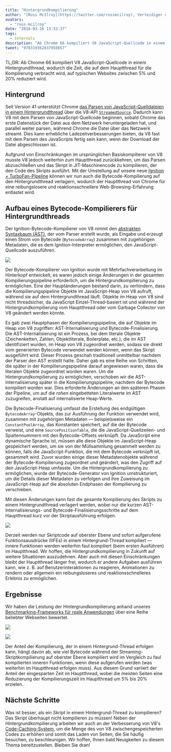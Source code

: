 ```yaml
---
title: "Hintergrundkompilierung"
author: "[Ross McIlroy](https://twitter.com/rossmcilroy), Verteidiger des Hauptthreads"
avatars: 
  - "ross-mcilroy"
date: "2018-03-26 13:33:37"
tags: 
  - internals
description: "Ab Chrome 66 kompiliert V8 JavaScript-Quellcode in einem Hintergrundthread, wodurch die Zeit, die auf dem Hauptthread für die Kompilierung verbracht wird, auf typischen Websites zwischen 5% und 20% reduziert wird."
tweet: "978319362837958657"
---
```

TL;DR: Ab Chrome 66 kompiliert V8 JavaScript-Quellcode in einem Hintergrundthread, wodurch die Zeit, die auf dem Hauptthread für die Kompilierung verbracht wird, auf typischen Websites zwischen 5% und 20% reduziert wird.

## Hintergrund

Seit Version 41 unterstützt Chrome [das Parsen von JavaScript-Quelldateien in einem Hintergrundthread](https://blog.chromium.org/2015/03/new-javascript-techniques-for-rapid.html) über die V8-API [`StreamedSource`](https://cs.chromium.org/chromium/src/v8/include/v8.h?q=StreamedSource&sq=package:chromium&l=1389). Dadurch kann V8 mit dem Parsen von JavaScript-Quellcode beginnen, sobald Chrome das erste Datenstück der Datei aus dem Netzwerk heruntergeladen hat, und parallel weiter parsen, während Chrome die Datei über das Netzwerk streamt. Dies kann erhebliche Ladezeitverbesserungen bieten, da V8 fast mit dem Parsen des JavaScripts fertig sein kann, wenn der Download der Datei abgeschlossen ist.

<!--truncate-->
Aufgrund von Einschränkungen im ursprünglichen Basiskompilierer von V8 musste V8 jedoch weiterhin zum Hauptthread zurückkehren, um das Parsen abzuschließen und das Skript in JIT-Maschinencode zu kompilieren, der den Code des Skripts ausführt. Mit der Umstellung auf unsere neue [Ignition + TurboFan-Pipeline](/blog/launching-ignition-and-turbofan) können wir nun auch die Bytecode-Kompilierung auf den Hintergrundthread verlagern, wodurch der Hauptthread von Chrome für eine reibungslosere und reaktionsschnellere Web-Browsing-Erfahrung entlastet wird.

## Aufbau eines Bytecode-Kompilierers für Hintergrundthreads

Der Ignition-Bytecode-Kompilierer von V8 nimmt den [abstrakten Syntaxbaum (AST)](https://de.wikipedia.org/wiki/Abstrakter_Syntaxbaum), der vom Parser erstellt wurde, als Eingabe und erzeugt einen Strom von Bytecode (`BytecodeArray`) zusammen mit zugehörigen Metadaten, die es dem Ignition-Interpreter ermöglichen, den JavaScript-Quellcode auszuführen.

![](/_img/background-compilation/bytecode.svg)

Der Bytecode-Kompilierer von Ignition wurde mit Mehrfachverarbeitung im Hinterkopf entwickelt, es waren jedoch einige Änderungen in der gesamten Kompilierungspipeline erforderlich, um die Hintergrundkompilierung zu ermöglichen. Eine der Hauptänderungen bestand darin, zu verhindern, dass die Kompilierungspipeline Objekte im JavaScript-Heap von V8 aufruft, während sie auf dem Hintergrundthread läuft. Objekte im Heap von V8 sind nicht threadsicher, da JavaScript Einzel-Thread-basiert ist und während der Hintergrundkompilierung vom Hauptthread oder vom Garbage Collector von V8 geändert werden könnte.

Es gab zwei Hauptphasen der Kompilierungspipeline, die auf Objekte im Heap von V8 zugriffen: AST-Internalisierung und Bytecode-Finalisierung. Die AST-Internalisierung ist ein Prozess, bei dem literale Objekte (Zeichenketten, Zahlen, Objektliterale, Boilerplate, etc.), die im AST identifiziert wurden, im Heap von V8 zugeordnet werden, sodass sie direkt vom generierten Bytecode verwendet werden können, wenn das Skript ausgeführt wird. Dieser Prozess geschah traditionell unmittelbar nachdem der Parser den AST erstellt hatte. Daher gab es eine Reihe von Schritten, die später in der Kompilierungspipeline darauf angewiesen waren, dass die literalen Objekte zugeordnet worden waren. Um die Hintergrundkompilierung zu ermöglichen, verschoben wir die AST-Internalisierung später in die Kompilierungspipeline, nachdem der Bytecode kompiliert worden war. Dies erforderte Änderungen an den späteren Phasen der Pipeline, um auf die _rohen_ eingebetteten Literalwerte im AST zuzugreifen, anstatt auf internalisierte Heap-Werte.

Die Bytecode-Finalisierung umfasst die Erstellung des endgültigen `BytecodeArray`-Objekts, das zur Ausführung der Funktion verwendet wird, zusammen mit zugehörigen Metadaten — beispielsweise ein `ConstantPoolArray`, das Konstanten speichert, auf die der Bytecode verweist, und eine `SourcePositionTable`, die die JavaScript-Quellzeilen- und Spaltennummern mit den Bytecode-Offsets verknüpft. Da JavaScript eine dynamische Sprache ist, müssen alle diese Objekte im JavaScript-Heap gespeichert werden, um sie von der Müllsammlung gesammelt werden zu können, falls die JavaScript-Funktion, die mit dem Bytecode verknüpft ist, gesammelt wird. Zuvor wurden einige dieser Metadatenobjekte während der Bytecode-Kompilierung zugeordnet und geändert, was den Zugriff auf den JavaScript-Heap umfasste. Um die Hintergrundkompilierung zu ermöglichen, wurde der Bytecode-Generator von Ignition umstrukturiert, um die Details dieser Metadaten zu verfolgen und ihre Zuweisung im JavaScript-Heap auf die absoluten Endphasen der Kompilierung zu verschieben.

Mit diesen Änderungen kann fast die gesamte Kompilierung des Skripts zu einem Hintergrundthread verlagert werden, wobei nur die kurzen AST-Internalisierungs- und Bytecode-Finalisierungsschritte auf dem Hauptthread kurz vor der Skriptausführung erfolgen.

![](/_img/background-compilation/threads.svg)

Derzeit werden nur Skriptcode auf oberster Ebene und sofort aufgerufene Funktionsausdrücke (IIFEs) in einem Hintergrund-Thread kompiliert — innere Funktionen werden weiterhin faul kompiliert (beim ersten Ausführen) im Hauptthread. Wir hoffen, die Hintergrundkompilierung in Zukunft auf weitere Situationen auszudehnen. Aber auch mit diesen Einschränkungen bleibt der Hauptthread länger frei, wodurch er andere Aufgaben ausführen kann, wie z. B. auf Benutzerinteraktionen zu reagieren, Animationen zu rendern oder allgemein ein reibungsloseres und reaktionsschnelleres Erlebnis zu ermöglichen.

## Ergebnisse

Wir haben die Leistung der Hintergrundkompilierung anhand unseres [Benchmarking-Frameworks für reale Anwendungen](/blog/real-world-performance) über eine Reihe beliebter Webseiten bewertet.

![](/_img/background-compilation/desktop.svg)

![](/_img/background-compilation/mobile.svg)

Der Anteil der Kompilierung, der in einem Hintergrund-Thread erfolgen kann, hängt davon ab, wie viel Bytecode während der Streaming-Skriptkompilierung auf oberster Ebene kompiliert wird im Vergleich zu faul kompilierten inneren Funktionen, wenn diese aufgerufen werden (was weiterhin im Hauptthread erfolgen muss). Aus diesem Grund variiert der Anteil der eingesparten Zeit im Hauptthread, wobei die meisten Seiten eine Reduzierung der Kompilierungszeit im Hauptthread um 5% bis 20% erzielen.

## Nächste Schritte

Was ist besser, als ein Skript in einem Hintergrund-Thread zu kompilieren? Das Skript überhaupt nicht kompilieren zu müssen! Neben der Hintergrundkompilierung arbeiten wir auch an der Verbesserung von V8's [Code-Caching-System](/blog/code-caching), um die Menge des von V8 zwischengespeicherten Codes zu erhöhen und somit das Laden von Seiten, die Sie häufig besuchen, zu beschleunigen. Wir hoffen, Ihnen bald Neuigkeiten zu diesem Thema bereitzustellen. Bleiben Sie dran!
